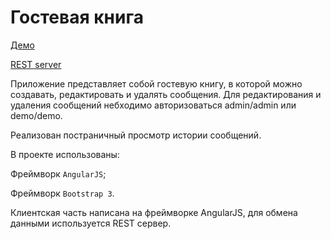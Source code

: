# Гостевая книга
[Демо](http://gbook2.hol.es/)

[REST server](http://gbook2.hol.es/web/posts)

Приложение представляет собой гостевую книгу, в которой можно создавать, редактировать и удалять сообщения. Для редактирования и удаления сообщений небходимо авторизоваться admin/admin или demo/demo.

Реализован постраничный просмотр истории сообщений.

В проекте использованы:

Фреймворк ```AngularJS```;

Фреймворк ```Bootstrap 3```.

Клиентская часть написана на фреймворке AngularJS, для обмена данными используется REST сервер.
